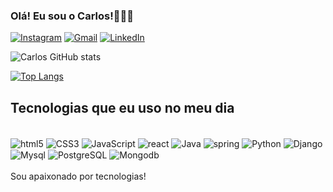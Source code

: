 ### Olá! Eu sou o Carlos!👨🏾‍💻

[![Instagram](https://img.shields.io/badge/Instagram-E4405F?style=for-the-badge&logo=instagram&logoColor=white)](https://www.instagram.com/c.gleyson.vieira/)
[![Gmail](https://img.shields.io/badge/Gmail-D14836?style=for-the-badge&logo=gmail&logoColor=white)](c.gleysonti@gmail.com)
[![LinkedIn](https://img.shields.io/badge/LinkedIn-0077B5?style=for-the-badge&logo=linkedin&logoColor=white)](https://www.linkedin.com/in/carlosgleysonvieira/)

![Carlos GitHub stats](https://github-readme-stats.vercel.app/api?username=devcarlosgti&show_icons=true&theme=radical)

[![Top Langs](https://github-readme-stats.vercel.app/api/top-langs/?username=devcarlosgti)](https://github.com/anuraghazra/github-readme-stats)

## Tecnologias que eu uso no meu dia

<div style="display: inline_black"><br/>
    <img align="center" alt="html5" src="https://img.shields.io/badge/HTML5-E34F26?style=for-the-badge&logo=html5&logoColor=white">
    <img align="center" alt="CSS3" src="https://img.shields.io/badge/CSS3-1572B6?style=for-the-badge&logo=css3&logoColor=white">
    <img align="center" alt="JavaScript" src="https://img.shields.io/badge/JavaScript-F7DF1E?style=for-the-badge&logo=javascript&logoColor=black">
    <img align="center" alt="react" src="https://img.shields.io/badge/React-20232A?style=for-the-badge&logo=react&logoColor=61DAFB" />
    <img align="center" alt="Java" src="https://img.shields.io/badge/Java-eb2c2e?style=for-the-badge&logo=&logoColor=white">
    <img align="center" alt="spring" src="https://img.shields.io/badge/Spring-6DB33F?style=for-the-badge&logo=spring&logoColor=white">
    <img align="center" alt="Python" src="https://img.shields.io/badge/Python-3776AB?style=for-the-badge&logo=python&logoColor=white">
    <img align="center" alt="Django" src="https://img.shields.io/badge/Django-092E20?style=for-the-badge&logo=django&logoColor=white">
    <img align="center" alt="Mysql" src="https://img.shields.io/badge/MySQL-00000F?style=for-the-badge&logo=mysql&logoColor=white">
    <img align="center" alt="PostgreSQL" src="https://img.shields.io/badge/PostgreSQL-316192?style=for-the-badge&logo=postgresql&logoColor=white">
    <img align="center" alt="Mongodb" src="https://img.shields.io/badge/MongoDB-4EA94B?style=for-the-badge&logo=mongodb&logoColor=white">
</div>

<br/>
Sou apaixonado por tecnologias!
<br/>

